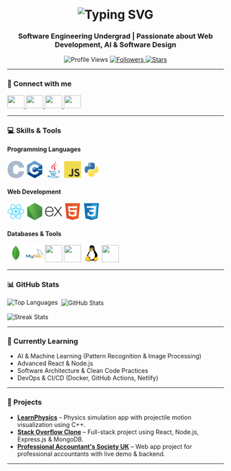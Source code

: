 <h1 align="center">
  <img src="https://readme-typing-svg.herokuapp.com?font=Fira+Code&size=30&pause=1000&color=0e75b6&width=435&lines=Hi+%F0%9F%91%8B%2C+I'm+Nasir+Uddin" alt="Typing SVG" />
</h1>

<h3 align="center">Software Engineering Undergrad | Passionate about Web Development, AI & Software Design</h3>

<p align="center"> 
  <img src="https://komarev.com/ghpvc/?username=nasir-1310&label=Profile%20views&color=0e75b6&style=flat" alt="Profile Views" /> 
  <a href="https://github.com/nasir-1310?tab=followers">
    <img src="https://img.shields.io/github/followers/nasir-1310?label=Followers&style=social" alt="Followers"> 
  </a>
  <a href="https://github.com/nasir-1310">
    <img src="https://img.shields.io/github/stars/nasir-1310?label=Stars&style=social" alt="Stars">
  </a>
</p>

---

### 🔗 Connect with me
<p align="left">
  <a href="https://linkedin.com/in/nasir-uddin" target="_blank">
    <img src="https://cdn.jsdelivr.net/gh/devicons/devicon/icons/linkedin/linkedin-original.svg" height="30" width="40"/>
  </a>
  <a href="https://fb.com/nasir-uddin" target="_blank">
    <img src="https://cdn.jsdelivr.net/gh/devicons/devicon/icons/facebook/facebook-original.svg" height="30" width="40"/>
  </a>
  <a href="https://instagram.com/nasir__1310" target="_blank">
    <img src="https://cdn.jsdelivr.net/gh/devicons/devicon/icons/instagram/instagram-original.svg" height="30" width="40"/>
  </a>
  <a href="https://www.youtube.com/c/n3journey" target="_blank">
    <img src="https://cdn.jsdelivr.net/gh/devicons/devicon/icons/youtube/youtube-original.svg" height="30" width="40"/>
  </a>
</p>

---

### 💻 Skills & Tools
#### Programming Languages
<p>
  <img src="https://raw.githubusercontent.com/devicons/devicon/master/icons/c/c-original.svg" width="40" height="40"/>
  <img src="https://raw.githubusercontent.com/devicons/devicon/master/icons/cplusplus/cplusplus-original.svg" width="40" height="40"/>
  <img src="https://raw.githubusercontent.com/devicons/devicon/master/icons/java/java-original.svg" width="40" height="40"/>
  <img src="https://raw.githubusercontent.com/devicons/devicon/master/icons/javascript/javascript-original.svg" width="40" height="40"/>
  <img src="https://raw.githubusercontent.com/devicons/devicon/master/icons/python/python-original.svg" width="40" height="40"/>
</p>

#### Web Development
<p>
  <img src="https://raw.githubusercontent.com/devicons/devicon/master/icons/react/react-original.svg" width="40" height="40"/>
  <img src="https://raw.githubusercontent.com/devicons/devicon/master/icons/nodejs/nodejs-original.svg" width="40" height="40"/>
  <img src="https://raw.githubusercontent.com/devicons/devicon/master/icons/express/express-original.svg" width="40" height="40"/>
  <img src="https://raw.githubusercontent.com/devicons/devicon/master/icons/html5/html5-original.svg" width="40" height="40"/>
  <img src="https://raw.githubusercontent.com/devicons/devicon/master/icons/css3/css3-original.svg" width="40" height="40"/>
</p>

#### Databases & Tools
<p>
  <img src="https://raw.githubusercontent.com/devicons/devicon/master/icons/mongodb/mongodb-original.svg" width="40" height="40"/>
  <img src="https://raw.githubusercontent.com/devicons/devicon/master/icons/mysql/mysql-original-wordmark.svg" width="40" height="40"/>
  <img src="https://www.vectorlogo.zone/logos/sqlite/sqlite-icon.svg" width="40" height="40"/>
  <img src="https://www.vectorlogo.zone/logos/git-scm/git-scm-icon.svg" width="40" height="40"/>
  <img src="https://raw.githubusercontent.com/devicons/devicon/master/icons/linux/linux-original.svg" width="40" height="40"/>
  <img src="https://www.svgrepo.com/show/303229/microsoft-sql-server-logo.svg" width="40" height="40"/>
</p>

---

### 📊 GitHub Stats
<p>
  <img align="left" src="https://github-readme-stats.vercel.app/api/top-langs?username=nasir-1310&show_icons=true&locale=en&layout=compact" alt="Top Languages" />
  &nbsp;
  <img align="center" src="https://github-readme-stats.vercel.app/api?username=nasir-1310&show_icons=true&locale=en" alt="GitHub Stats" />
</p>

<p>
  <img align="center" src="https://github-readme-streak-stats.herokuapp.com/?user=nasir-1310" alt="Streak Stats" />
</p>

---

### 🚀 Currently Learning
- AI & Machine Learning (Pattern Recognition & Image Processing)
- Advanced React & Node.js
- Software Architecture & Clean Code Practices
- DevOps & CI/CD (Docker, GitHub Actions, Netlify)

---

### 🔭 Projects
- **[LearnPhysics](https://github.com/Nasir-1310/LearnPhysics)** – Physics simulation app with projectile motion visualization using C++.
- **[Stack Overflow Clone](https://github.com/Nasir-1310/Stack-Overflow-Clone)** – Full-stack project using React, Node.js, Express.js & MongoDB.
- **[Professional Accountant's Society UK](https://www.accountantssociety.org/)** – Web app project for professional accountants with live demo & backend.

---

